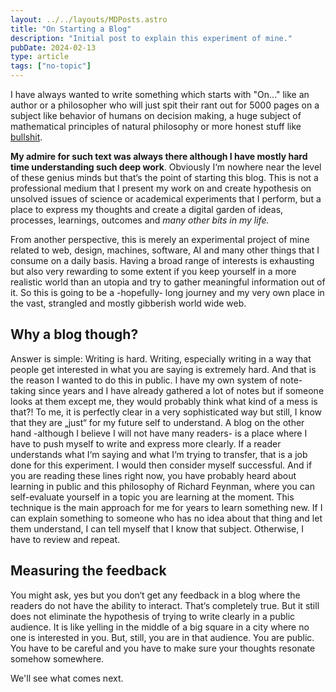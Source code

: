 ```yaml
---
layout: ../../layouts/MDPosts.astro
title: "On Starting a Blog"
description: "Initial post to explain this experiment of mine."
pubDate: 2024-02-13
type: article
tags: ["no-topic"]
---
```


I have always wanted to write something which starts with "On..." like an
author or a philosopher who will just spit their rant out for 5000 pages on a
subject like behavior of humans on decision making, a huge subject of mathematical
principles of natural philosophy or more honest stuff like [bullshit](https://www.goodreads.com/book/show/385.On_Bullshit).

**My admire for such text was always there although I have mostly hard time understanding
such deep work**. Obviously I‘m nowhere near the level of these genius minds but that‘s the
point of starting this blog. This is not a professional medium that I present my work on and
create hypothesis on unsolved issues of science or academical experiments that I perform,
but a place to express my thoughts and create a digital garden of ideas, processes, learnings, outcomes and _many other bits in my life._

From another perspective, this is merely an experimental project of mine related to web,
design, machines, software, AI and many other things that I consume on a daily basis.
Having a broad range of interests is exhausting but also very rewarding to some extent
if you keep yourself in a more realistic world than an utopia and try to gather meaningful
information out of it. So this is going to be a -hopefully- long journey and my very own
place in the vast, strangled and mostly gibberish world wide web.

## Why a blog though?

Answer is simple: Writing is hard. Writing, especially writing in a way that people get
interested in what you are saying is extremely hard. And that is the reason I wanted to
do this in public. I have my own system of note-taking since years and I have already
gathered a lot of notes but if someone looks at them except me, they would probably
think what kind of a mess is that?! To me, it is perfectly clear in a very sophisticated
way but still, I know that they are „just“ for my future self to understand.
A blog on the other hand -although I believe I will not have many readers-
is a place where I have to push myself to write and express more clearly.
If a reader understands what I‘m saying and what I‘m trying to transfer,
that is a job done for this experiment. I would then consider myself successful.
And if you are reading these lines right now, you have probably heard about learning
in public and this philosophy of Richard Feynman, where you can self-evaluate yourself
in a topic you are learning at the moment. This technique is the main approach for
me for years to learn something new. If I can explain something to someone who has
no idea about that thing and let them understand, I can tell myself that
I know that subject. Otherwise, I have to review and repeat.

## Measuring the feedback

You might ask, yes but you don‘t get any feedback in a blog where the readers
do not have the ability to interact. That‘s completely true. But it still does not
eliminate the hypothesis of trying to write clearly in a public audience.
It is like yelling in the middle of a big square in a city where no one is
interested in you. But, still, you are in that audience. You are public.
You have to be careful and you have to make sure your thoughts resonate somehow somewhere.

We'll see what comes next.
